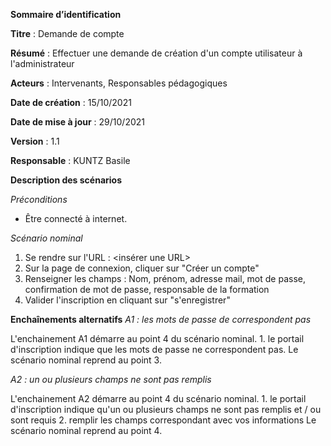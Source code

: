 **Sommaire d’identification**

  **Titre** : Demande de compte

  **Résumé** : Effectuer une demande de création d'un compte utilisateur à l'administrateur

  **Acteurs** : Intervenants, Responsables pédagogiques

  **Date de création** : 15/10/2021

  **Date de mise à jour**  : 29/10/2021

  **Version** : 1.1

  **Responsable** : KUNTZ Basile



**Description des scénarios**

*Préconditions*
- Être connecté à internet.

*Scénario nominal*
1. Se rendre sur l'URL : <insérer une URL>
2. Sur la page de connexion, cliquer sur "Créer un compte"
3. Renseigner les champs : Nom, prénom, adresse mail, mot de passe, confirmation de mot de passe, responsable de la formation
4. Valider l'inscription en cliquant sur "s'enregistrer"

**Enchaînements alternatifs**
*A1 : les mots de passe de correspondent pas*

L'enchainement A1 démarre au point 4 du scénario nominal.
	1. le portail d'inscription indique que les mots de passe ne correspondent pas.
Le scénario nominal reprend au point 3.

*A2 : un ou plusieurs champs ne sont pas remplis*

L'enchainement A2 démarre au point 4 du scénario nominal.
	1. le portail d'inscription indique qu'un ou plusieurs champs ne sont pas remplis et / ou sont requis
	2. remplir les champs correspondant avec vos informations
Le scénario nominal reprend au point 4.
